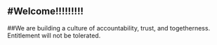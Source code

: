 #Welcome!!!!!!!!!
---
##We are building a culture of accountability, trust, and togetherness. Entitlement will not be tolerated.

